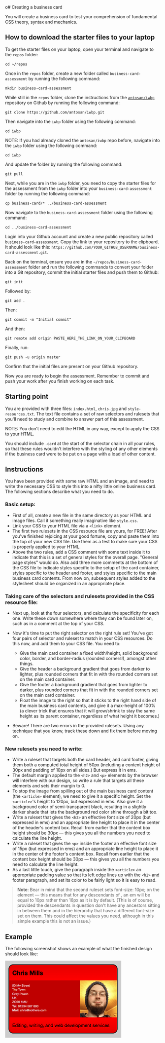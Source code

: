 o# Creating a business card

You will create a business card to test your comprehension of fundamental CSS theory, syntax and mechanics.

## How to download the starter files to your laptop

To get the starter files on your laptop, open your terminal and navigate to the `repos` folder:

```
cd ~/repos
```

Once in the `repos` folder, create a new folder called `business-card-assessment` by running the following command:

```
mkdir business-card-assessment
```

While still in the `repos` folder, clone the instructions from the [`antosan/iwbp`](https://github.com/antosan/iwbp) repository on Github by running the following command:

```
git clone https://github.com/antosan/iwbp.git
```

Then navigate into the `iwbp` folder using the following command:

```
cd iwbp
```

NOTE: If you had already cloned the `antosan/iwbp` repo before, navigate into the `iwbp` folder using the following command:

```
cd iwbp
```

And update the folder by running the following command:

```
git pull
```

Next, while you are in the `iwbp` folder, you need to copy the starter files for the assessment from the `iwbp` folder into your `business-card-assessment` folder by running the following command:

```
cp business-card/* ../business-card-assessment
```

Now navigate to the `business-card-assessment` folder using the following command:

```
cd ../business-card-assessment
```

Login into your Github account and create a new public repository called `business-card-assessment`. Copy the link to your repository to the clipboard. It should look like this: `https://github.com/YOUR_GITHUB_USERNAME/business-card-assessment.git`.

Back on the terminal, ensure you are in the `~/repos/business-card-assessment` folder and run the following commands to convert your folder into a Git repository, commit the initial starter files and push them to Github:

```
git init
```

Followed by:

```
git add .
```

Then:

```
git commit -m "Initial commit"
```

And then:

```
git remote add origin PASTE_HERE_THE_LINK_ON_YOUR_CLIPBOARD
```

Finally, run:

```
git push -u origin master
```

Confirm that the initial files are present on your Github repository.

Now you are ready to begin the assessment. Remember to commit and push your work after you finish working on each task.

## Starting point

You are provided with three files: `index.html`, `chris.jpg` and `style-resources.txt`. The text file contains a set of raw selectors and rulesets that you'll need to study and combine to answer part of this assessment.

NOTE: You don't need to edit the HTML in any way, except to apply the CSS to your HTML.

You should include `.card` at the start of the selector chain in all your rules, so that these rules wouldn't interfere with the styling of any other elements if the business card were to be put on a page with a load of other content.

## Instructions

You have been provided with some raw HTML and an image, and need to write the necessary CSS to style this into a nifty little online business card. The following sections describe what you need to do.

### Basic setup:

-   First of all, create a new file in the same directory as your HTML and image files. Call it something really imaginative like `style.css`.
-   Link your CSS to your HTML file via a `<link>` element.
-   The first two rulesets in the CSS resource file are yours, for FREE! After you've finished rejoicing at your good fortune, copy and paste them into the top of your new CSS file. Use them as a test to make sure your CSS is properly applied to your HTML.
-   Above the two rules, add a CSS comment with some text inside it to indicate that this is a set of general styles for the overall page. "General page styles" would do. Also add three more comments at the bottom of the CSS file to indicate styles specific to the setup of the card container, styles specific to the header and footer, and styles specific to the main business card contents. From now on, subsequent styles added to the stylesheet should be organized in an appropriate place.

### Taking care of the selectors and rulesets provided in the CSS resource file:

-   Next up, look at the four selectors, and calculate the specificity for each one. Write these down somewhere where they can be found later on, such as in a comment at the top of your CSS.
-   Now it's time to put the right selector on the right rule set! You've got four pairs of selector and ruleset to match in your CSS resources. Do this now, and add them to your CSS file. You need to:

    -   Give the main card container a fixed width/height, solid background color, border, and border-radius (rounded corners!), amongst other things.
    -   Give the header a background gradient that goes from darker to lighter, plus rounded corners that fit in with the rounded corners set on the main card container.
    -   Give the footer a background gradient that goes from lighter to darker, plus rounded corners that fit in with the rounded corners set on the main card container.
    -   Float the image to the right so that it sticks to the right hand side of the main business card contents, and give it a max-height of 100% (a clever trick that ensures that it will grow/shrink to stay the same height as its parent container, regardless of what height it becomes.)

-   Beware! There are two errors in the provided rulesets. Using any technique that you know, track these down and fix them before moving on.

### New rulesets you need to write:

-   Write a ruleset that targets both the card header, and card footer, giving them both a computed total height of 50px (including a content height of 30px and padding of 10px on all sides.) But express it in ems.
-   The default margin applied to the `<h2>` and `<p>` elements by the browser will interfere with our design, so write a rule that targets all these elements and sets their margin to 0.
-   To stop the image from spilling out of the main business card content (the `<article>` element), we need to give it a specific height. Set the `<article>`'s height to 120px, but expressed in ems. Also give it a background color of semi-transparent black, resulting in a slightly darker shade that lets the background red color shine through a bit too.
-   Write a ruleset that gives the `<h2>` an effective font size of 20px (but expressed in ems) and an appropriate line height to place it in the center of the header's content box. Recall from earlier that the content box height should be 30px — this gives you all the numbers you need to calculate the line height.
-   Write a ruleset that gives the `<p>` inside the footer an effective font size of 15px (but expressed in ems) and an appropriate line height to place it in the center of the footer's content box. Recall from earlier that the content box height should be 30px — this gives you all the numbers you need to calculate the line height.
-   As a last little touch, give the paragraph inside the `<article>` an appropriate padding value so that its left edge lines up with the `<h2>` and footer paragraph, and set its color to be fairly light so it is easy to read.

> **Note**: Bear in mind that the second ruleset sets font-size: 10px; on the <html> element — this means that for any descendants of <html>, an em will be equal to 10px rather than 16px as it is by default. (This is of course, provided the descendants in question don't have any ancestors sitting in between them and <html> in the hierarchy that have a different font-size set on them. This could affect the values you need, although in this simple example this is not an issue.)

## Example

The following screenshot shows an example of what the finished design should look like:

![Business Card](business-card.png)
